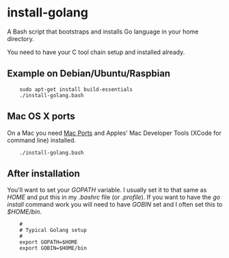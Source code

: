 # install-golang

A Bash script that bootstraps and installs Go language in your home directory.

You need to have your C tool chain setup and installed already.

## Example on Debian/Ubuntu/Raspbian

```
    sudo apt-get install build-essentials
    ./install-golang.bash
```

## Mac OS X ports

On a Mac you need [Mac Ports](https://www.macports.org/) and Apples' Mac Developer Tools (XCode for command line) installed.

```
    ./install-golang.bash
```


## After installation

You'll want to set your *GOPATH* variable. I usually set it to that same as *HOME* and put this in my *.bashrc* file (or *.profile*).
If you want to have the *go install* command work you will need to have *GOBIN* set and I often set this to *$HOME/bin*.

```shell
    #
    # Typical Golang setup
    #
    export GOPATH=$HOME
    export GOBIN=$HOME/bin
```


